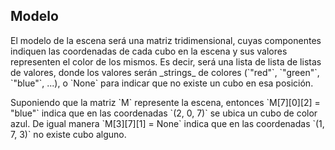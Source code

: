 ## Modelo

El modelo de la escena será una matriz tridimensional, cuyas componentes indiquen las coordenadas de cada cubo en la escena y sus valores representen el color de los mismos. Es decir, será una lista de lista de listas de valores, donde los valores serán \_strings\_ de colores \(\`"red"\`, \`"green"\`, \`"blue"\`, ...\), o \`None\` para indicar que no existe un cubo en esa posición.

Suponiendo que la matriz \`M\` represente la escena, entonces \`M\[7\]\[0\]\[2\] = "blue"\` indica que en las coordenadas \`\(2, 0, 7\)\` se ubica un cubo de color azul. De igual manera \`M\[3\]\[7\]\[1\] = None\` indica que en las coordenadas \`\(1, 7, 3\)\` no existe cubo alguno.

